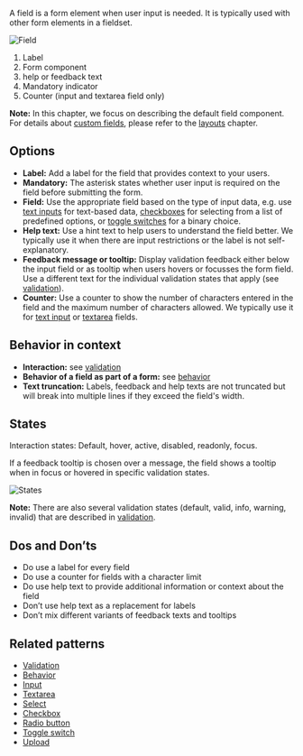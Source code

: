 A field is a form element when user input is needed. It is typically used with other form elements in a fieldset.

![Field](https://www.figma.com/design/wEptRgAezDU1z80Cn3eZ0o/iX-Pattern-Illustrations?node-id=2781-323&t=pKzFQBhaXmjTsR8P-4)

1. Label
2. Form component
3. help or feedback text
4. Mandatory indicator
5. Counter (input and textarea field only)

**Note:** In this chapter, we focus on describing the default field component. For details about [custom fields](custom-field.md), please refer to the [layouts](forms-layouts.md) chapter.

## Options
- **Label:** Add a label for the field that provides context to your users.
- **Mandatory:** The asterisk states whether user input is required on the field before submitting the form.
- **Field:** Use the appropriate field based on the type of input data, e.g. use  [text inputs](../input.md) for text-based data, [checkboxes](../checkbox.md) for selecting from a list of predefined options, or [toggle switches](../toogle.md) for a binary choice.
- **Help text:** Use a hint text to help users to understand the field better. We typically use it when there are input restrictions or the label is not self-explanatory.
- **Feedback message or tooltip:** Display validation feedback either below the input field or as tooltip when users hovers or focusses the form field. Use a different text for the individual validation states that apply (see [validation](forms-validation.md)).
- **Counter:** Use a counter to show the number of characters entered in the field and the maximum number of characters allowed. We typically use it for [text input](../input.md) or [textarea](../textarea.md) fields.

## Behavior in context
- **Interaction:** see [validation](forms-validation.md)
- **Behavior of a field as part of a form:** see [behavior](forms-validation)
- **Text truncation:** Labels, feedback and help texts are not truncated but will break into multiple lines if they exceed the field's width.

## States
Interaction states: Default, hover, active, disabled, readonly, focus. 

If a feedback tooltip is chosen over a message, the field shows a tooltip when in focus or hovered in specific validation states.

![States](https://www.figma.com/design/wEptRgAezDU1z80Cn3eZ0o/iX-Pattern-Illustrations?node-id=2781-12426&t=pKzFQBhaXmjTsR8P-4)

**Note:** There are also several validation states (default, valid, info, warning, invalid) that are described in [validation](forms-validation.md).

## Dos and Don’ts
- Do use a label for every field
- Do use a counter for fields with a character limit
- Do use help text to provide additional information or context about the field
- Don’t use help text as a replacement for labels
- Don’t mix different variants of feedback texts and tooltips

## Related patterns
- [Validation](forms-validation.md)
- [Behavior](forms-behavior.md)
- [Input](input.md)
- [Textarea](textarea.md)
- [Select](select.md)
- [Checkbox](checkbox.md)
- [Radio button](radio-button.md)
- [Toggle switch](toogle.md)
- [Upload](upload.md)
